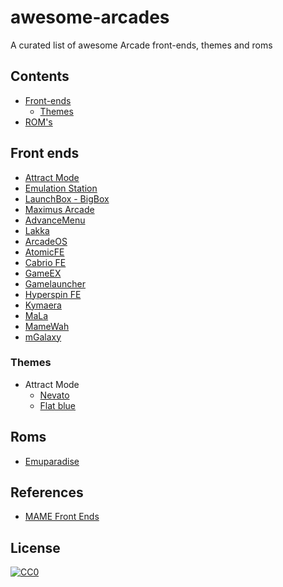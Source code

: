 # awesome-arcades
A curated list of awesome Arcade front-ends, themes and roms

## Contents

- [Front-ends](#front-ends)
	- [Themes](#themes)
- [ROM's](#roms)


## Front ends

- [Attract Mode](http://attractmode.org/)
- [Emulation Station](http://www.emulationstation.org/)
- [LaunchBox - BigBox](https://www.launchbox-app.com/big-box)
- [Maximus Arcade](https://www.maximus-arcade.com/)
- [AdvanceMenu](http://www.advancemame.it/)
- [Lakka](http://www.lakka.tv/)
- [ArcadeOS](http://www.mameworld.info/pc2jamma/frontend.html)
- [AtomicFE](http://www.atomicfe.com/)
- [Cabrio FE](http://www.cabrio-fe.org/)
- [GameEX](https://www.gameex.com/)
- [Gamelauncher](http://www.dribin.org/dave/game_launcher/)
- [Hyperspin FE](http://hyperspin-fe.com/)
- [Kymaera](http://kymaera.sourceforge.net/)
- [MaLa](http://malafe.net/)
- [MameWah](http://mamewah.mameworld.info/)
- [mGalaxy](http://www.mgalaxy.com/)


### Themes

- Attract Mode
	- [Nevato](http://www.onyxarcade.com/flat_blue.html)
	- [Flat blue](http://www.onyxarcade.com/flat_blue.html)


## Roms

- [Emuparadise](https://www.emuparadise.me/)


## References

- [MAME Front Ends](http://www.koenigs.dk/mame/eng/mamefrontends.htm)


## License

[![CC0](http://mirrors.creativecommons.org/presskit/buttons/88x31/svg/cc-zero.svg)](https://creativecommons.org/publicdomain/zero/1.0/)
